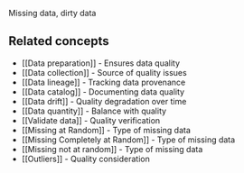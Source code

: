 Missing data, dirty data



## Related concepts

- [[Data preparation]] - Ensures data quality
- [[Data collection]] - Source of quality issues
- [[Data lineage]] - Tracking data provenance
- [[Data catalog]] - Documenting data quality
- [[Data drift]] - Quality degradation over time
- [[Data quantity]] - Balance with quality
- [[Validate data]] - Quality verification
- [[Missing at Random]] - Type of missing data
- [[Missing Completely at Random]] - Type of missing data
- [[Missing not at random]] - Type of missing data
- [[Outliers]] - Quality consideration
